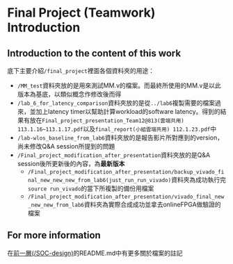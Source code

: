 # Final Project (Teamwork) Introduction

##  Introduction to the content of this work
底下主要介紹`/final_project`裡面各個資料夾的用途：
- `/MM_test`資料夾放的是用來測試MM.v的檔案。而最終所使用的MM.v是以此版本為基底，以類似概念作修改後而得
- `/lab_6_for_latency_comparison`資料夾放的是從`../lab6`複製需要的檔案過來，並加上latency timer以幫助計算workload的software latency。得到的結果有放在`Final_project_presentation_Team12@813(雲端共用) 113.1.16~113.1.17.pdf`以及`final_report(小組雲端共用) 112.1.23.pdf`中
- `/lab-wlos_baseline_from_lab6`資料夾放的是報告影片所對應到的version，尚未修改Q&A session所提到的問題
- `/Final_project_modification_after_presentation`資料夾放的是Q&A session後所更新後的內容，為**最新版本**
  - `/Final_project_modification_after_presentation/backup_vivado_final_new_new_new_from_lab6(just_run_run_vivado)`資料夾為成功執行完`source run_vivado`的當下所複製的備份用檔案
  - `/Final_project_modification_after_presentation/vivado_final_new_new_new_from_lab6`資料夾為實際合成成功並拿去onlineFPGA做驗證的檔案

## For more information
在[前一層(/SOC-design)](https://github.com/whywhytellmewhy/SOC-design)的README.md中有更多關於檔案的註記
